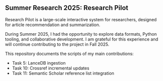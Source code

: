 ## Summer Research 2025: Research Pilot

Research Pilot is a large-scale interactive system for researchers, designed for article recommendation and summarization.

During Summer 2025, I had the opportunity to explore data formats, Python tooling, and collaborative development. I am grateful for this experience and will continue contributing to the project in Fall 2025.

This repository documents the scripts of my main contributions:
- Task 5: LanceDB ingestion
- Task 10: Crossref incremental updates
- Task 11: Semantic Scholar reference list integration
